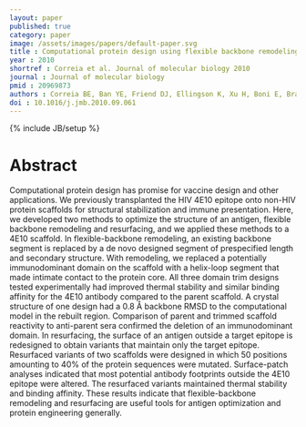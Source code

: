 ```yaml
---
layout: paper
published: true
category: paper
image: /assets/images/papers/default-paper.svg
title : Computational protein design using flexible backbone remodeling and resurfacing- case studies in structure-based antigen design
year : 2010
shortref : Correia et al. Journal of molecular biology 2010
journal : Journal of molecular biology
pmid : 20969873
authors : Correia BE, Ban YE, Friend DJ, Ellingson K, Xu H, Boni E, Bradley-Hewitt T, Bruhn-Johannsen JF, Stamatatos L, Strong RK, Schief WR
doi : 10.1016/j.jmb.2010.09.061
---
```

{% include JB/setup %}

# Abstract

Computational protein design has promise for vaccine design and other applications. We previously transplanted the HIV 4E10 epitope onto non-HIV protein scaffolds for structural stabilization and immune presentation. Here, we developed two methods to optimize the structure of an antigen, flexible backbone remodeling and resurfacing, and we applied these methods to a 4E10 scaffold. In flexible-backbone remodeling, an existing backbone segment is replaced by a de novo designed segment of prespecified length and secondary structure. With remodeling, we replaced a potentially immunodominant domain on the scaffold with a helix-loop segment that made intimate contact to the protein core. All three domain trim designs tested experimentally had improved thermal stability and similar binding affinity for the 4E10 antibody compared to the parent scaffold. A crystal structure of one design had a 0.8 Å backbone RMSD to the computational model in the rebuilt region. Comparison of parent and trimmed scaffold reactivity to anti-parent sera confirmed the deletion of an immunodominant domain. In resurfacing, the surface of an antigen outside a target epitope is redesigned to obtain variants that maintain only the target epitope. Resurfaced variants of two scaffolds were designed in which 50 positions amounting to 40% of the protein sequences were mutated. Surface-patch analyses indicated that most potential antibody footprints outside the 4E10 epitope were altered. The resurfaced variants maintained thermal stability and binding affinity. These results indicate that flexible-backbone remodeling and resurfacing are useful tools for antigen optimization and protein engineering generally.
